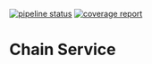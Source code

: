 [![pipeline status](https://gitlab.com/thorchain/bepswap/chain-service/badges/master/pipeline.svg)](https://gitlab.com/thorchain/bepswap/chain-service/commits/master)
[![coverage report](https://gitlab.com/thorchain/bepswap/chain-service/badges/master/coverage.svg)](https://gitlab.com/thorchain/bepswap/chain-service/commits/master)

Chain Service 
=============

